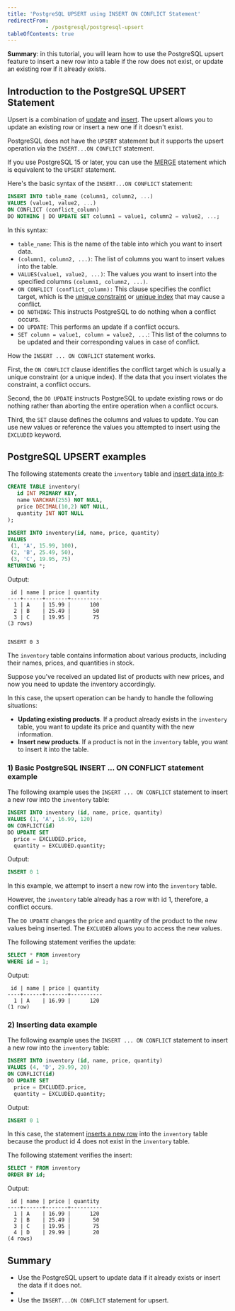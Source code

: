 ```yaml
---
title: 'PostgreSQL UPSERT using INSERT ON CONFLICT Statement'
redirectFrom: 
            - /postgresql/postgresql-upsert
tableOfContents: true
---
```


**Summary**: in this tutorial, you will learn how to use the PostgreSQL upsert feature to insert a new row into a table if the row does not exist, or update an existing row if it already exists.

## Introduction to the PostgreSQL UPSERT Statement

Upsert is a combination of [update](/postgresql/postgresql-update) and [insert](/postgresql/postgresql-tutorial/postgresql-insert). The upsert allows you to update an existing row or insert a new one if it doesn't exist.

PostgreSQL does not have the `UPSERT` statement but it supports the upsert operation via the `INSERT...ON CONFLICT` statement.

If you use PostgreSQL 15 or later, you can use the [MERGE](/postgresql/postgresql-merge) statement which is equivalent to the `UPSERT` statement.

Here's the basic syntax of the `INSERT...ON CONFLICT` statement:

```sql
INSERT INTO table_name (column1, column2, ...)
VALUES (value1, value2, ...)
ON CONFLICT (conflict_column)
DO NOTHING | DO UPDATE SET column1 = value1, column2 = value2, ...;
```

In this syntax:

- `table_name`: This is the name of the table into which you want to insert data.
- `(column1, column2, ...)`: The list of columns you want to insert values into the table.
- `VALUES(value1, value2, ...)`: The values you want to insert into the specified columns `(column1, column2, ...)`.
- `ON CONFLICT (conflict_column):` This clause specifies the conflict target, which is the [unique constraint](/postgresql/postgresql-unique-constraint) or [unique index](/postgresql/postgresql-indexes/postgresql-unique-index) that may cause a conflict.
- `DO NOTHING`: This instructs PostgreSQL to do nothing when a conflict occurs.
- `DO UPDATE`: This performs an update if a conflict occurs.
- `SET column = value1, column = value2, ...`: This list of the columns to be updated and their corresponding values in case of conflict.

How the `INSERT ... ON CONFLICT` statement works.

First, the `ON CONFLICT` clause identifies the conflict target which is usually a unique constraint (or a unique index). If the data that you insert violates the constraint, a conflict occurs.

Second, the `DO UPDATE` instructs PostgreSQL to update existing rows or do nothing rather than aborting the entire operation when a conflict occurs.

Third, the `SET` clause defines the columns and values to update. You can use new values or reference the values you attempted to insert using the `EXCLUDED` keyword.

## PostgreSQL UPSERT examples

The following statements create the `inventory` table and [insert data into it](/postgresql/postgresql-insert):

```sql
CREATE TABLE inventory(
   id INT PRIMARY KEY,
   name VARCHAR(255) NOT NULL,
   price DECIMAL(10,2) NOT NULL,
   quantity INT NOT NULL
);

INSERT INTO inventory(id, name, price, quantity)
VALUES
 (1, 'A', 15.99, 100),
 (2, 'B', 25.49, 50),
 (3, 'C', 19.95, 75)
RETURNING *;
```

Output:

```
 id | name | price | quantity
----+------+-------+----------
  1 | A    | 15.99 |      100
  2 | B    | 25.49 |       50
  3 | C    | 19.95 |       75
(3 rows)


INSERT 0 3
```

The `inventory` table contains information about various products, including their names, prices, and quantities in stock.

Suppose you've received an updated list of products with new prices, and now you need to update the inventory accordingly.

In this case, the upsert operation can be handy to handle the following situations:

- **Updating existing products**. If a product already exists in the `inventory` table, you want to update its price and quantity with the new information.
- **Insert new products**. If a product is not in the `inventory` table, you want to insert it into the table.

### 1) Basic PostgreSQL INSERT ... ON CONFLICT statement example

The following example uses the `INSERT ... ON CONFLICT` statement to insert a new row into the `inventory` table:

```sql
INSERT INTO inventory (id, name, price, quantity)
VALUES (1, 'A', 16.99, 120)
ON CONFLICT(id)
DO UPDATE SET
  price = EXCLUDED.price,
  quantity = EXCLUDED.quantity;
```

Output:

```sql
INSERT 0 1
```

In this example, we attempt to insert a new row into the `inventory` table.

However, the `inventory` table already has a row with id 1, therefore, a conflict occurs.

The `DO UPDATE` changes the price and quantity of the product to the new values being inserted. The `EXCLUDED` allows you to access the new values.

The following statement verifies the update:

```sql
SELECT * FROM inventory
WHERE id = 1;
```

Output:

```
 id | name | price | quantity
----+------+-------+----------
  1 | A    | 16.99 |      120
(1 row)
```

### 2) Inserting data example

The following example uses the `INSERT ... ON CONFLICT` statement to insert a new row into the `inventory` table:

```sql
INSERT INTO inventory (id, name, price, quantity)
VALUES (4, 'D', 29.99, 20)
ON CONFLICT(id)
DO UPDATE SET
  price = EXCLUDED.price,
  quantity = EXCLUDED.quantity;
```

Output:

```sql
INSERT 0 1
```

In this case, the statement [inserts a new row](/postgresql/postgresql-python/insert) into the `inventory` table because the product id 4 does not exist in the `inventory` table.

The following statement verifies the insert:

```sql
SELECT * FROM inventory
ORDER BY id;
```

Output:

```
 id | name | price | quantity
----+------+-------+----------
  1 | A    | 16.99 |      120
  2 | B    | 25.49 |       50
  3 | C    | 19.95 |       75
  4 | D    | 29.99 |       20
(4 rows)
```

## Summary

- Use the PostgreSQL upsert to update data if it already exists or insert the data if it does not.
-
- Use the `INSERT...ON CONFLICT` statement for upsert.
